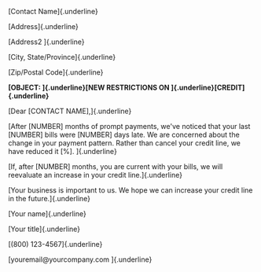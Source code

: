 [Contact Name]{.underline}

[Address]{.underline}

[Address2 ]{.underline}

[City, State/Province]{.underline}

[Zip/Postal Code]{.underline}

**[OBJECT: ]{.underline}[NEW RESTRICTIONS ON
]{.underline}[CREDIT]{.underline}**

[Dear \[CONTACT NAME\],]{.underline}

[After \[NUMBER\] months of prompt payments, we\'ve noticed that your
last \[NUMBER\] bills were \[NUMBER\] days late. We are concerned about
the change in your payment pattern. Rather than cancel your credit line,
we have reduced it \[%\]. ]{.underline}

[If, after \[NUMBER\] months, you are current with your bills, we will
reevaluate an increase in your credit line.]{.underline}

[Your business is important to us. We hope we can increase your credit
line in the future.]{.underline}

[Your name]{.underline}

[Your title]{.underline}

[(800) 123-4567]{.underline}

[youremail\@yourcompany.com ]{.underline}
